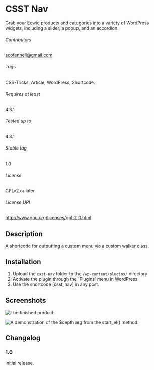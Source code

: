 CSST Nav
=======================

Grab your Ecwid products and categories into a variety of WordPress widgets, including a slider, a popup, and an accordion.

###### Contributors
scofennell@gmail.com

###### Tags
CSS-Tricks, Article, WordPress, Shortcode.

###### Requires at least
4.3.1

###### Tested up to
4.3.1

###### Stable tag
1.0

###### License
GPLv2 or later

###### License URI
http://www.gnu.org/licenses/gpl-2.0.html

Description
-----------

A shortcode for outputting a custom menu via a custom walker class.


Installation
------------

1. Upload the `csst-nav` folder to the `/wp-content/plugins/` directory
2. Activate the plugin through the 'Plugins' menu in WordPress
3. Use the shortcode [csst_nav] in any post.


Screenshots
-----------

![The finished product.](https://raw.githubusercontent.com/scofennell/csst-nav/master/screenshots/finished.png?raw=true)

![A demonstration of the $depth arg from the start_el() method.](https://raw.githubusercontent.com/scofennell/csst-nav/master/screenshots/start_el-depth.png?raw=true)

Changelog
---------

### 1.0
Initial release.
